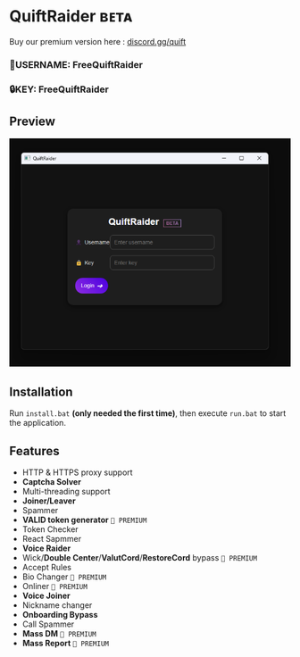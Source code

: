 # QuiftRaider ʙᴇᴛᴀ
Buy our premium version here : [discord.gg/quift](https://discord.gg/quift)
### 👤USERNAME: FreeQuiftRaider
### 🔒KEY: FreeQuiftRaider

## Preview
<p align="center">
  <img src="https://raw.githubusercontent.com/QuiftNetwork/QuiftRaider/refs/heads/main/image.png" alt="Preview of QuiftRaider">
</p>

## Installation
Run `install.bat` **(only needed the first time)**, then execute `run.bat` to start the application.

## Features
- HTTP & HTTPS proxy support
- **Captcha Solver**
- Multi-threading support
- **Joiner/Leaver**
- Spammer
- **VALID token generator** `👑 PREMIUM`
- Token Checker
- React Sapmmer
- **Voice Raider**
- Wick/**Double Center**/**ValutCord**/**RestoreCord** bypass `👑 PREMIUM`
- Accept Rules
- Bio Changer `👑 PREMIUM`
- Onliner `👑 PREMIUM`
- **Voice Joiner**
- Nickname changer
- **Onboarding Bypass**
- Call Spammer
- **Mass DM** `👑 PREMIUM`
- **Mass Report** `👑 PREMIUM`
